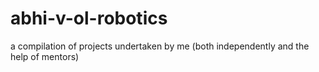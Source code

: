 # abhi-v-ol-robotics
 a compilation of projects undertaken by me (both independently and the help of mentors)
